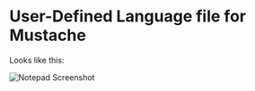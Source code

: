 User-Defined Language file for Mustache
=======================================

Looks like this:

![Notepad Screenshot](https://raw.github.com/nuket/userDefineLang_Mustache/master/npp-screenshot.png)
